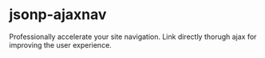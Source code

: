 # jsonp-ajaxnav
Professionally accelerate your site navigation. Link directly thorugh ajax for improving the user experience.
